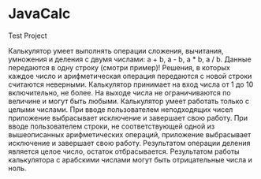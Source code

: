 # JavaCalc
Test Project

  Калькулятор умеет выполнять операции сложения, вычитания, умножения и деления с двумя числами: a + b, a - b, a * b, a / b. Данные передаются в одну строку (смотри пример)! Решения, в которых каждое число и арифметическая операция передаются с новой строки считаются неверными.
  Калькулятор принимает на вход числа от 1 до 10 включительно, не более. На выходе числа не ограничиваются по величине и могут быть любыми.
  Калькулятор умеет работать только с целыми числами.
  При вводе пользователем неподходящих чисел приложение выбрасывает исключение и завершает свою работу.
  При вводе пользователем строки, не соответствующей одной из вышеописанных арифметических операций, приложение выбрасывает исключение и завершает свою работу.
  Результатом операции деления является целое число, остаток отбрасывается. 
  Результатом работы калькулятора с арабскими числами могут быть отрицательные числа и ноль.
